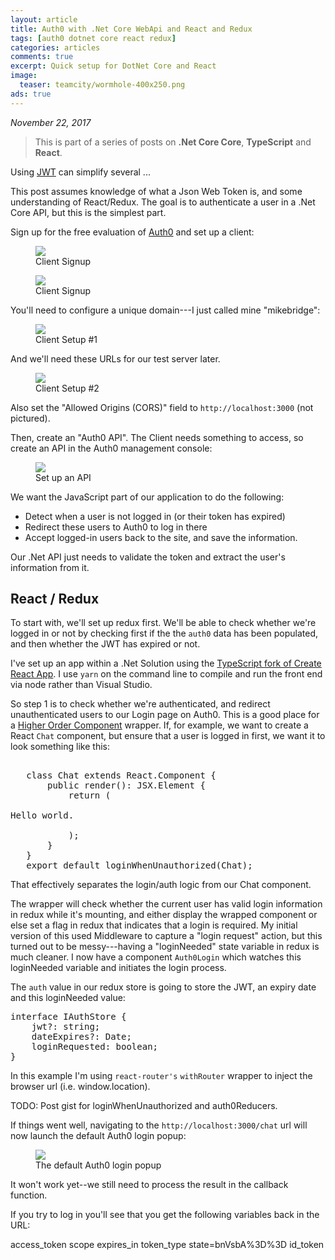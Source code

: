 ```yaml
---
layout: article
title: Auth0 with .Net Core WebApi and React and Redux
tags: [auth0 dotnet core react redux]
categories: articles
comments: true
excerpt: Quick setup for DotNet Core and React
image:
  teaser: teamcity/wormhole-400x250.png
ads: true
---
```


*November 22, 2017*

>
> This is part of a series of posts on **.Net Core Core**, **TypeScript** and **React**.
>

Using [JWT](https://jwt.io/) can simplify several ...

This post assumes knowledge of what a Json Web Token is, and
some understanding of React/Redux.  The goal is to authenticate a user
in a .Net Core API, but this is the simplest part.

Sign up for the free evaluation of [Auth0](https://auth0.com) and
set up a client:

<figure>
 	<img src="/images/auth0/auth0signup.png">
 	<figcaption>Client Signup</figcaption>
</figure> 

<figure>
 	<img src="/images/auth0/auth0signup2.png">
 	<figcaption>Client Signup</figcaption>
</figure> 

You'll need to configure a unique domain---I just called mine "mikebridge":

<figure>
 	<img src="/images/auth0/auth0client_setup1.png">
 	<figcaption>Client Setup #1</figcaption>
</figure> 

And we'll need these URLs for our test server later.

<figure>
 	<img src="/images/auth0/auth0client_setup.png">
 	<figcaption>Client Setup #2</figcaption>
</figure> 


Also set the "Allowed Origins (CORS)" field to `http://localhost:3000` (not pictured).

Then, create an "Auth0 API".  The Client needs something to access,
so create an API in the Auth0 management console:

<figure>
 	<img src="/images/auth0/auth0_signupapi.png">
 	<figcaption>Set up an API</figcaption>
</figure> 



We want the JavaScript part of our application to do the following:

- Detect when a user is not logged in (or their token has expired)
- Redirect these users to Auth0 to log in there
- Accept logged-in users back to the site, and save the information.

Our .Net API just needs to validate the token and extract the user's
information from it.

## React / Redux

To start with, we'll set up redux first.  We'll be able to check
whether we're logged in or not by checking first if the the
`auth0` data has been populated, and then whether the JWT has expired
or not.

I've set up an app within a .Net Solution using the [TypeScript fork of Create React App](https://github.com/wmonk/create-react-app-typescript).  I
use `yarn` on the command line to compile and run the front end via node
rather than Visual Studio.

So step 1 is to check whether we're authenticated, and redirect
unauthenticated users to our Login page on Auth0.  This is a
good place for a [Higher Order Component](articles/getting-started-typescript-react-4/) wrapper.  If, for example, we want to create a React `Chat`
component, but ensure that a user is logged in first, we want it to
look something like this:

<pre>

   class Chat extends React.Component<IChatProps> {
       public render(): JSX.Element {
           return (
               <div>Hello world.</div>
           );
       }
   }
   export default loginWhenUnauthorized(Chat);
</pre>

That effectively separates the login/auth logic from our Chat component.

The wrapper will check whether the current user has valid login information
in redux while it's mounting, and either display the wrapped component
or else set a flag in redux that indicates that a login is required.  My
initial version of this used Middleware to capture a "login request"
action, but this turned out to be messy---having a "loginNeeded" state
variable in redux is much cleaner.  I now have a component `Auth0Login`
which watches this loginNeeded variable and initiates the login
process.

The `auth` value in our redux store is going to store the JWT,
an expiry date and this loginNeeded value:

<pre>
interface IAuthStore {
    jwt?: string;
    dateExpires?: Date;
    loginRequested: boolean;
}
</pre>

In this example I'm using `react-router's` `withRouter` wrapper
to inject the browser url (i.e. window.location).

TODO: Post gist for loginWhenUnauthorized and auth0Reducers.


If things went well, navigating to the `http://localhost:3000/chat` url
will now launch the default Auth0 login popup:

<figure>
        <img src="/images/auth0/auth0_login.png">
 	<figcaption>The default Auth0 login popup</figcaption>
</figure> 

It won't work yet--we still need to process the result in the callback function.

If you try to log in you'll see that you get the following
variables back in the URL:

access_token
scope
expires_in
token_type
state=bnVsbA%3D%3D
id_token




